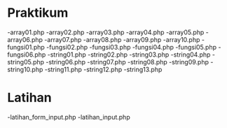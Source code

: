 # Praktikum
-array01.php
-array02.php
-array03.php
-array04.php
-array05.php
-array06.php
-array07.php
-array08.php
-array09.php
-array10.php
-fungsi01.php
-fungsi02.php
-fungsi03.php
-fungsi04.php
-fungsi05.php
-fungsi06.php
-string01.php
-string02.php
-string03.php
-string04.php
-string05.php
-string06.php
-string07.php
-string08.php
-string09.php
-string10.php
-string11.php
-string12.php
-string13.php
# Latihan
-latihan_form_input.php
-latihan_input.php
